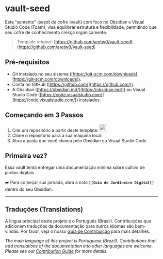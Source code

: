 # vault-seed

Esta "semente" (seed) de cofre (vault) com foco no Obsidian e Visual Studio Code (Foam), visa equilibrar estrutura e flexibilidade, permitindo que seu cofre de conhecimento cresça organicamente.

> Template original: [https://github.com/aretw0/vault-seed](https://github.com/aretw0/vault-seed)

## Pré-requisitos

- Git instalado no seu sistema ([https://git-scm.com/downloads](https://git-scm.com/downloads)).
- Conta no GitHub ([https://github.com/](https://github.com/)).
- A Obsidian ([https://obsidian.md/](https://obsidian.md/)) ou Visual Studio Code ([https://code.visualstudio.com/](https://code.visualstudio.com/)) instalados.

## Começando em 3 Passos

1. Crie um repositório a partir deste template: <a id="copy" href="https://github.com/new?template_name=vault-seed&template_owner=aretw0">
   <img src="https://img.shields.io/badge/📠_Criar-008000" height="25pt"/>
   </a>
2. Clone o repositório para a sua máquina local.
3. Abra a pasta que você clonou pelo Obsidian ou Visual Studio Code.

## Primeira vez?

Essa vault tenta entregar uma documentação mínima sobre cultivo de jardins digitais

➡️ Para começar sua jornada, abra a nota **`[[Guia do Jardineiro Digital]]`** dentro do seu Obsidian.

---
## Traduções (Translations)

A língua principal deste projeto é o Português (Brasil). Contribuições que adicionem traduções da documentação para outros idiomas são bem-vindas. Por favor, veja o nosso [Guia de Contribuição](CONTRIBUTING.md) para mais detalhes.

*The main language of this project is Portuguese (Brazil). Contributions that add translations of the documentation into other languages are welcome. Please see our [Contribution Guide](CONTRIBUTING.md) for more details.*
